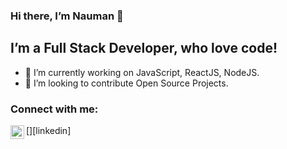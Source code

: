 ### Hi there, I’m Nauman 👋

## I’m a Full Stack Developer, who love code!
- 🔭 I’m currently working on JavaScript, ReactJS, NodeJS.
- 🌱 I’m looking to contribute Open Source Projects.

### Connect with me:

[<img align="left" alt="Nauman | LinkedIn" width="22px" src="https://cdn.jsdelivr.net/npm/simple-icons@v3/icons/linkedin.svg" />][linkedin] 

